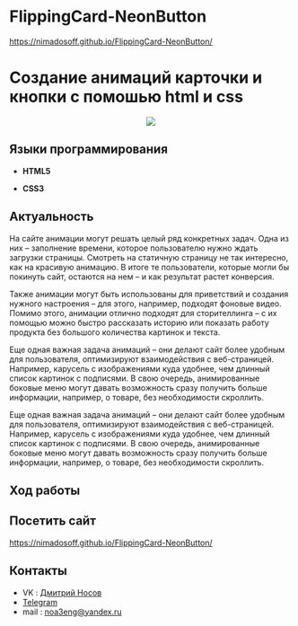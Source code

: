 # FlippingCard-NeonButton
https://nimadosoff.github.io/FlippingCard-NeonButton/
# Создание анимаций карточки и кнопки с помошью html и css
<p align='center'>
<img src='https://kuyhaa.cc/wp-content/uploads/2022/10/Nicepage-Crack-4.19.3-Keygen-Terbaru-Gratis-Unduh.png'>
  

## Языки программирования
- **HTML5**
  
- **CSS3**

## Актуальность

  
На сайте анимации могут решать целый ряд конкретных задач. Одна из них – заполнение времени, которое пользователю нужно ждать загрузки страницы. Смотреть на статичную страницу не так интересно, как на красивую анимацию. В итоге те пользователи, которые могли бы покинуть сайт, остаются на нем – и как результат растет конверсия.

Также анимации могут быть использованы для приветствий и создания нужного настроения – для этого, например, подходят фоновые видео. Помимо этого, анимации отлично подходят для сторителлинга – с их помощью можно быстро рассказать историю или показать работу продукта без большого количества картинок и текста.
  
  
Еще одная важная задача анимаций – они делают сайт более удобным для пользователя, оптимизируют взаимодействия с веб-страницей. Например, карусель с изображениями куда удобнее, чем длинный список картинок с подписями. В свою очередь, анимированные боковые меню могут давать возможность сразу получить больше информации, например, о товаре, без необходимости скроллить.
  
  
Еще одная важная задача анимаций – они делают сайт более удобным для пользователя, оптимизируют взаимодействия с веб-страницей. Например, карусель с изображениями куда удобнее, чем длинный список картинок с подписями. В свою очередь, анимированные боковые меню могут давать возможность сразу получить больше информации, например, о товаре, без необходимости скроллить.

## Ход работы
  
 

## Посетить сайт
  
https://nimadosoff.github.io/FlippingCard-NeonButton/

## Контакты
- VK : [Дмитрий Носов](https://vk.com/nimadosov)
- [Telegram](https://t.me/dosoff)
- mail : noa3eng@yandex.ru

